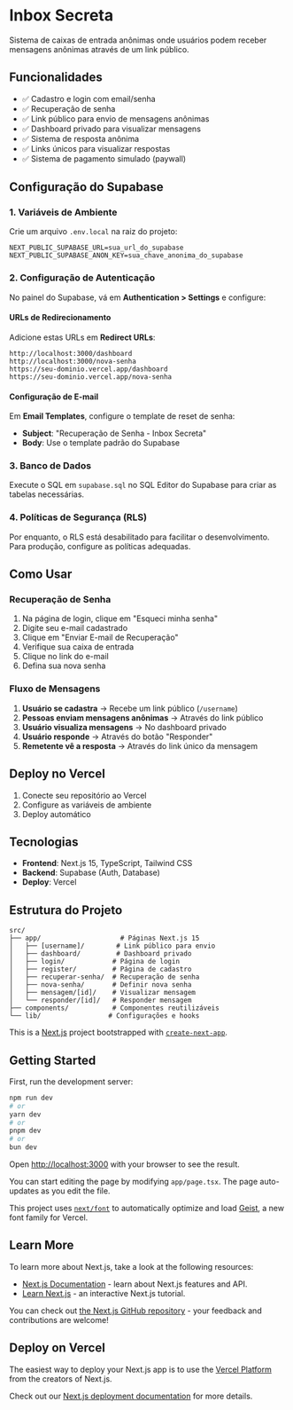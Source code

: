 # Inbox Secreta

Sistema de caixas de entrada anônimas onde usuários podem receber mensagens anônimas através de um link público.

## Funcionalidades

- ✅ Cadastro e login com email/senha
- ✅ Recuperação de senha
- ✅ Link público para envio de mensagens anônimas
- ✅ Dashboard privado para visualizar mensagens
- ✅ Sistema de resposta anônima
- ✅ Links únicos para visualizar respostas
- ✅ Sistema de pagamento simulado (paywall)

## Configuração do Supabase

### 1. Variáveis de Ambiente

Crie um arquivo `.env.local` na raiz do projeto:

```env
NEXT_PUBLIC_SUPABASE_URL=sua_url_do_supabase
NEXT_PUBLIC_SUPABASE_ANON_KEY=sua_chave_anonima_do_supabase
```

### 2. Configuração de Autenticação

No painel do Supabase, vá em **Authentication > Settings** e configure:

#### URLs de Redirecionamento
Adicione estas URLs em **Redirect URLs**:
```
http://localhost:3000/dashboard
http://localhost:3000/nova-senha
https://seu-dominio.vercel.app/dashboard
https://seu-dominio.vercel.app/nova-senha
```

#### Configuração de E-mail
Em **Email Templates**, configure o template de reset de senha:
- **Subject**: "Recuperação de Senha - Inbox Secreta"
- **Body**: Use o template padrão do Supabase

### 3. Banco de Dados

Execute o SQL em `supabase.sql` no SQL Editor do Supabase para criar as tabelas necessárias.

### 4. Políticas de Segurança (RLS)

Por enquanto, o RLS está desabilitado para facilitar o desenvolvimento. Para produção, configure as políticas adequadas.

## Como Usar

### Recuperação de Senha

1. Na página de login, clique em "Esqueci minha senha"
2. Digite seu e-mail cadastrado
3. Clique em "Enviar E-mail de Recuperação"
4. Verifique sua caixa de entrada
5. Clique no link do e-mail
6. Defina sua nova senha

### Fluxo de Mensagens

1. **Usuário se cadastra** → Recebe um link público (`/username`)
2. **Pessoas enviam mensagens anônimas** → Através do link público
3. **Usuário visualiza mensagens** → No dashboard privado
4. **Usuário responde** → Através do botão "Responder"
5. **Remetente vê a resposta** → Através do link único da mensagem

## Deploy no Vercel

1. Conecte seu repositório ao Vercel
2. Configure as variáveis de ambiente
3. Deploy automático

## Tecnologias

- **Frontend**: Next.js 15, TypeScript, Tailwind CSS
- **Backend**: Supabase (Auth, Database)
- **Deploy**: Vercel

## Estrutura do Projeto

```
src/
├── app/                    # Páginas Next.js 15
│   ├── [username]/        # Link público para envio
│   ├── dashboard/         # Dashboard privado
│   ├── login/            # Página de login
│   ├── register/         # Página de cadastro
│   ├── recuperar-senha/  # Recuperação de senha
│   ├── nova-senha/       # Definir nova senha
│   ├── mensagem/[id]/    # Visualizar mensagem
│   └── responder/[id]/   # Responder mensagem
├── components/           # Componentes reutilizáveis
└── lib/                 # Configurações e hooks
```

This is a [Next.js](https://nextjs.org) project bootstrapped with [`create-next-app`](https://nextjs.org/docs/app/api-reference/cli/create-next-app).

## Getting Started

First, run the development server:

```bash
npm run dev
# or
yarn dev
# or
pnpm dev
# or
bun dev
```

Open [http://localhost:3000](http://localhost:3000) with your browser to see the result.

You can start editing the page by modifying `app/page.tsx`. The page auto-updates as you edit the file.

This project uses [`next/font`](https://nextjs.org/docs/app/building-your-application/optimizing/fonts) to automatically optimize and load [Geist](https://vercel.com/font), a new font family for Vercel.

## Learn More

To learn more about Next.js, take a look at the following resources:

- [Next.js Documentation](https://nextjs.org/docs) - learn about Next.js features and API.
- [Learn Next.js](https://nextjs.org/learn) - an interactive Next.js tutorial.

You can check out [the Next.js GitHub repository](https://github.com/vercel/next.js) - your feedback and contributions are welcome!

## Deploy on Vercel

The easiest way to deploy your Next.js app is to use the [Vercel Platform](https://vercel.com/new?utm_medium=default-template&filter=next.js&utm_source=create-next-app&utm_campaign=create-next-app-readme) from the creators of Next.js.

Check out our [Next.js deployment documentation](https://nextjs.org/docs/app/building-your-application/deploying) for more details.
